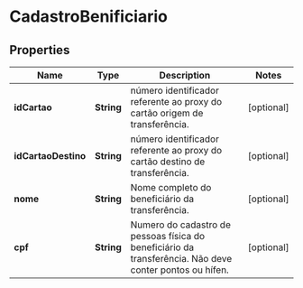 
# CadastroBenificiario

## Properties
Name | Type | Description | Notes
------------ | ------------- | ------------- | -------------
**idCartao** | **String** | número identificador referente ao proxy do cartão origem de transferência. |  [optional]
**idCartaoDestino** | **String** | número identificador referente ao proxy do cartão destino de transferência. |  [optional]
**nome** | **String** | Nome completo do beneficiário da transferência. |  [optional]
**cpf** | **String** | Numero do cadastro de pessoas física do beneficiário da transferência.  Não deve conter pontos ou hífen. |  [optional]



